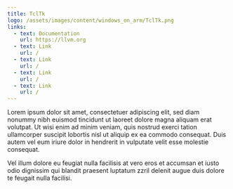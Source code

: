 ```yaml
---
title: TclTk
logo: /assets/images/content/windows_on_arm/TclTk.png
links:
  - text: Documentation
    url: https://llvm.org
  - text: Link
    url: /
  - text: Link
    url: /
  - text: Link
    url: /
  - text: Link
    url: /
---
```


Lorem ipsum dolor sit amet, consectetuer adipiscing elit, sed diam
nonummy nibh euismod tincidunt ut laoreet dolore magna aliquam
erat volutpat. Ut wisi enim ad minim veniam, quis nostrud exerci tation
ullamcorper suscipit lobortis nisl ut aliquip ex ea commodo consequat.
Duis autem vel eum iriure dolor in hendrerit in vulputate velit esse
molestie consequat.

Vel illum dolore eu feugiat nulla facilisis at vero eros et accumsan et
iusto odio dignissim qui blandit praesent luptatum zzril delenit augue
duis dolore te feugait nulla facilisi.
